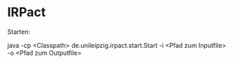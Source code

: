 # IRPact

Starten:

java -cp \<Classpath\> de.unileipzig.irpact.start.Start -i \<Pfad zum Inputfile\> -o \<Pfad zum Outputfile\>